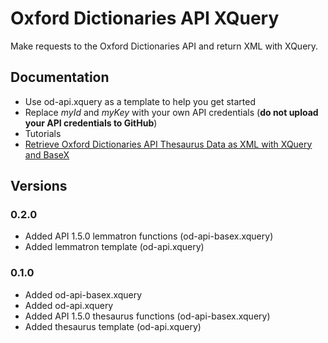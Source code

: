 # Oxford Dictionaries API XQuery
Make requests to the Oxford Dictionaries API and return XML with XQuery.

## Documentation
- Use od-api.xquery as a template to help you get started
 - Replace *myId* and *myKey* with your own API credentials (**do not upload your API credentials to GitHub**)
- Tutorials
 - [Retrieve Oxford Dictionaries API Thesaurus Data as XML with XQuery and BaseX](https://www.steffanick.com/adam/blog/retrieve-oxford-dictionaries-api-thesaurus-data-as-xml-with-xquery/)

## Versions
### 0.2.0
- Added API 1.5.0 lemmatron functions (od-api-basex.xquery)
- Added lemmatron template (od-api.xquery)

### 0.1.0
- Added od-api-basex.xquery
- Added od-api.xquery
- Added API 1.5.0 thesaurus functions (od-api-basex.xquery)
- Added thesaurus template (od-api.xquery)
